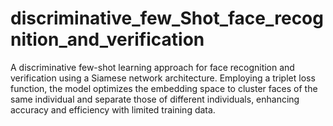 # discriminative_few_Shot_face_recognition_and_verification
A discriminative few-shot learning approach for face recognition and verification using a Siamese network architecture. Employing a triplet loss function, the model optimizes the embedding space to cluster faces of the same individual and separate those of different individuals, enhancing accuracy and efficiency with limited training data.

